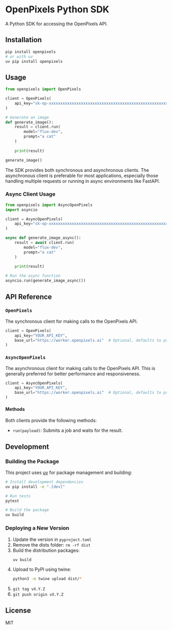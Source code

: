 # OpenPixels Python SDK

A Python SDK for accessing the OpenPixels API.

## Installation

```bash
pip install openpixels
# or with uv
uv pip install openpixels
```

## Usage

```python
from openpixels import OpenPixels

client = OpenPixels(
    api_key="sk-op-xxxxxxxxxxxxxxxxxxxxxxxxxxxxxxxxxxxxxxxxxxxxxxxxxxxxxxxxxxxxxxxx"
)

# Generate an image
def generate_image():
    result = client.run(
        model="flux-dev",
        prompt="a cat"
    )
    
    print(result)

generate_image()
```

The SDK provides both synchronous and asynchronous clients. The asynchronous client is preferable for most applications, especially those handling multiple requests or running in async environments like FastAPI.

### Async Client Usage

```python
from openpixels import AsyncOpenPixels
import asyncio

client = AsyncOpenPixels(
	api_key="sk-op-xxxxxxxxxxxxxxxxxxxxxxxxxxxxxxxxxxxxxxxxxxxxxxxxxxxxxxxxxxxxxxxx"
)

async def generate_image_async():
    result = await client.run(
        model="flux-dev",
        prompt="a cat"
    )
    
    print(result)

# Run the async function
asyncio.run(generate_image_async())
```

## API Reference

### `OpenPixels`

The synchronous client for making calls to the OpenPixels API.

```python
client = OpenPixels(
    api_key="YOUR_API_KEY",
    base_url="https://worker.openpixels.ai"  # Optional, defaults to production API
)
```

### `AsyncOpenPixels`

The asynchronous client for making calls to the OpenPixels API. This is generally preferred for better performance and responsiveness.

```python
client = AsyncOpenPixels(
    api_key="YOUR_API_KEY",
    base_url="https://worker.openpixels.ai"  # Optional, defaults to production API
)
```

#### Methods

Both clients provide the following methods:

- `run(payload)`: Submits a job and waits for the result.

<!-- - `submit(payload)`: Submits a job and returns the job ID.
- `subscribe(job_id)`: Subscribes to updates for a job. -->

## Development

### Building the Package

This project uses [uv](https://github.com/astral-sh/uv) for package management and building:

```bash
# Install development dependencies
uv pip install -e ".[dev]"

# Run tests
pytest

# Build the package
uv build
```

### Deploying a New Version

1. Update the version in `pyproject.toml`
2. Remove the dists folder: `rm -rf dist`
3. Build the distribution packages:
   ```bash
   uv build
   ```
4. Upload to PyPI using twine:
   ```bash
   python3 -m twine upload dist/*
   ```
5. `git tag vX.Y.Z`
6. `git push origin vX.Y.Z`

## License

MIT
